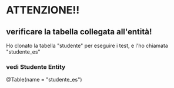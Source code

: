 # ATTENZIONE!! 
## verificare la tabella collegata all'entità!

Ho clonato la tabella "studente" per eseguire i test, 
e l'ho chiamata "studente_es"

### vedi Studente Entity
@Table(name = "studente_es")